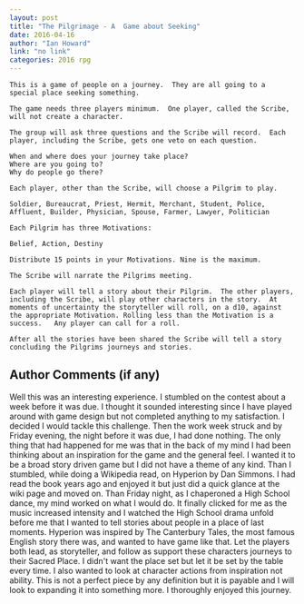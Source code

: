 ```yaml
---
layout: post
title: "The Pilgrimage - A  Game about Seeking"
date: 2016-04-16
author: "Ian Howard"
link: "no link"
categories: 2016 rpg
---
```

```
This is a game of people on a journey.  They are all going to a special place seeking something.

The game needs three players minimum.  One player, called the Scribe, will not create a character.

The group will ask three questions and the Scribe will record.  Each player, including the Scribe, gets one veto on each question.
 
When and where does your journey take place?
Where are you going to?
Why do people go there?

Each player, other than the Scribe, will choose a Pilgrim to play.

Soldier, Bureaucrat, Priest, Hermit, Merchant, Student, Police, 
Affluent, Builder, Physician, Spouse, Farmer, Lawyer, Politician

Each Pilgrim has three Motivations:

Belief, Action, Destiny

Distribute 15 points in your Motivations. Nine is the maximum.

The Scribe will narrate the Pilgrims meeting.  

Each player will tell a story about their Pilgrim.  The other players, including the Scribe, will play other characters in the story.  At moments of uncertainty the storyteller will roll, on a d10, against the appropriate Motivation. Rolling less than the Motivation is a success.   Any player can call for a roll.

After all the stories have been shared the Scribe will tell a story concluding the Pilgrims journeys and stories.
```
## Author Comments (if any)

Well this was an interesting experience.  I stumbled on the contest about a week before it was due.  I thought it sounded interesting since I have played around with game design but not completed anything to my satisfaction.  I decided I would tackle this challenge.  Then the work week struck and by Friday evening, the night before it was due, I had done nothing.  The only thing that had happened for me was that in the back of my mind I had been thinking about an inspiration for the game and the general feel.  I wanted it to be a broad story driven game but I did not have a theme of any kind.  Than I stumbled, while doing a Wikipedia read, on Hyperion by Dan Simmons.  I had read the book years ago and enjoyed it but just did a quick glance at the wiki page and moved on.  Than Friday night, as I chaperoned a High School dance, my mind worked on what I would do.  It finally clicked for me as the music increased intensity and I watched the High School drama unfold before me that I wanted to tell stories about people in a place of last moments.  Hyperion was inspired by The Canterbury Tales, the most famous English story there was, and  wanted to have  game like that.  Let the players both lead, as storyteller, and follow as support these characters journeys to their Sacred Place. I didn't want the place set but let it be set by the table every time.  I also wanted to look at character actions from inspiration not ability.  This is not a perfect piece by any definition but it is payable and I will look to expanding it into something more.  I thoroughly enjoyed this journey.
